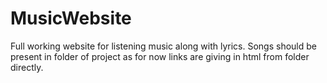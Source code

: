 # MusicWebsite
Full working website for listening music along with lyrics. Songs should be present in folder of project as for now links are giving in html from folder directly.
